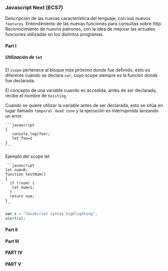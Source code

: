 ### Javascript Next (ECS7)

   Descripción de las nuevas característica del lenguaje, con sus nuevos `features`.
   Entendimiento de las nuevas funciones para consultas sobre http.
   Reconocimiento de nuevos patrones, con la idea de mejorar las actuales funciones utilizadas en los distintos programas.


#### Part I

##### Utilización de `let`
El `scope` pertenece al bloque máx próximo donde fue definido, esto es diferente cuando
se declara `var`, cuyo scope siempre es la función donde fue declarada.
    
El concepto de una variable cuando es accedida, antes de ser declarada, recibe el nombre
de `hoisting`.
    
 Cuando se quiere utilizar la variable antes de ser declarada, esto se sitúa en lugar llamado
`temporal dead zone` y la ejecución es interrupmida lanzando un error.
        
        
    ```javascript
    {
       console.log(foo);
       let foo=2
    }
    ```



Ejemplo del scope let
    
    ```javascript
    let num=0;
    function testNum()
    {
      if (!num) {
       let num=1;
      }
      return num;
    }
    ```

```javascript
var s = "JavaScript syntax highlighting";
alert(s);
```

#### Part II



#### Part III



#### PART IV


#### PART V
 
